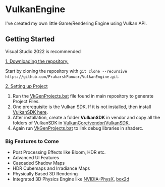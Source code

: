 # VulkanEngine

I've created my own little Game/Rendering Engine using Vulkan API.

## Getting Started
Visual Studio 2022 is recommended

<ins>1. Downloading the repository:</ins>

Start by cloning the repository with `git clone --recursive https://github.com/PrakarshPanwar/VulkanEngine.git`.

<ins>2. Setting up Project</ins>
1. Run the [VkGenProjects.bat](VkGenProjects.bat) file found in main repository to generate Project Files.
2. One prerequisite is the Vulkan SDK. If it is not installed, then install [VulkanSDK here](https://vulkan.lunarg.com/).
3. After installation, create a folder **VulkanSDK** in vendor and copy all the folders of VulkanSDK in [VulkanCore/vendor/VulkanSDK](VulkanCore/vendor).
4. Again run [VkGenProjects.bat](VkGenProjects.bat) to link debug libraries in shaderc.

### Big Features to Come

- Post Processing Effects like Bloom, HDR etc.
- Advanced UI Features
- Cascaded Shadow Maps
- HDR Cubemaps and Irradiance Maps
- Physically Based 3D Rendering
- Integrated 3D Physics Engine like [NVIDIA-PhysX](https://github.com/NVIDIAGameWorks/PhysX-3.4), [box2d](https://github.com/erincatto/box2d)